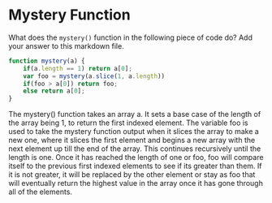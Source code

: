# Mystery Function

What does the `mystery()` function in the following piece of code do? Add your
answer to this markdown file.

```javascript
function mystery(a) {
    if(a.length == 1) return a[0];
    var foo = mystery(a.slice(1, a.length))
    if(foo > a[0]) return foo;
    else return a[0];
}
```
The mystery() function takes an array a. It sets a base case of the length of the array being 1, to return the first indexed element. 
The variable foo is used to take the mystery function output when it slices the array to make a new one, where it slices the first element and begins a new array with the next element up till the end of the array. This continues recursively until the length is one. Once it has reached the length of one or foo, foo will compare itself to the previous first indexed elements to see if its greater than them. If it is not greater, it will be replaced by the other element or stay as foo that will eventually return the highest value in the array once it has gone through all of the elements.
